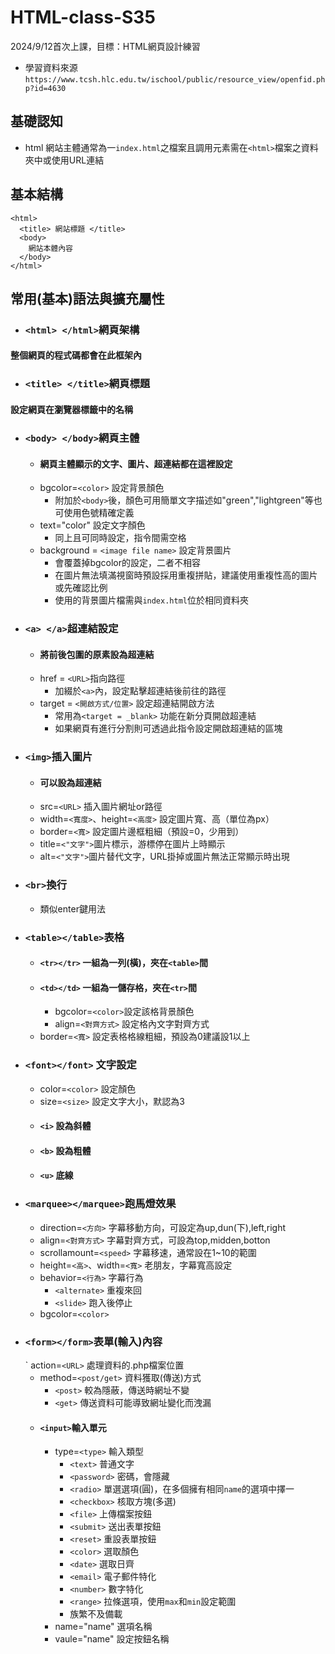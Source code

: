 # HTML-class-S35
2024/9/12首次上課，目標：HTML網頁設計練習
- 學習資料來源```https://www.tcsh.hlc.edu.tw/ischool/public/resource_view/openfid.php?id=4630```
## 基礎認知
- html 網站主體通常為一```index.html```之檔案且調用元素需在```<html>```檔案之資料夾中或使用URL連結
## 基本結構
```
<html>
  <title> 網站標題 </title>
  <body>
    網站本體內容
  </body>
</html>
```
## 常用(基本)語法與擴充屬性
- ### ```<html> </html>```網頁架構
#### 整個網頁的程式碼都會在此框架內
- ### ```<title> </title>```網頁標題
#### 設定網頁在瀏覽器標籤中的名稱
- ### ```<body> </body>```網頁主體
  - #### 網頁主體顯示的文字、圖片、超連結都在這裡設定
  - bgcolor=```<color>``` 設定背景顏色
    - 附加於```<body>```後，顏色可用簡單文字描述如"green","lightgreen"等也可使用色號精確定義
  - text="color" 設定文字顏色
    - 同上且可同時設定，指令間需空格
  - background = ```<image file name>``` 設定背景圖片
    - 會覆蓋掉bgcolor的設定，二者不相容
    - 在圖片無法填滿視窗時預設採用重複拼貼，建議使用重複性高的圖片或先確認比例
    - 使用的背景圖片檔需與```index.html```位於相同資料夾
- ### ```<a> </a>```超連結設定
  - #### 將前後包圍的原素設為超連結
  - href = ```<URL>```指向路徑
    - 加綴於```<a>```內，設定點擊超連結後前往的路徑
  - target = ```<開啟方式/位置>``` 設定超連結開啟方法
    - 常用為```<target = _blank>``` 功能在新分頁開啟超連結
    - 如果網頁有進行分割則可透過此指令設定開啟超連結的區塊
- ### ```<img>```插入圖片
   - #### 可以設為超連結
   - src=```<URL>``` 插入圖片網址or路徑
   - width=```<寬度>```、height=```<高度>``` 設定圖片寬、高（單位為px）
   - border=```<寬>``` 設定圖片邊框粗細（預設=0，少用到）
   - title=```<"文字">```圖片標示，游標停在圖片上時顯示
   - alt=```<"文字">```圖片替代文字，URL掛掉或圖片無法正常顯示時出現
- ### ```<br>```換行
  - 類似enter鍵用法
- ### ```<table></table>```表格
  - #### ```<tr></tr>``` 一組為一列(橫)，夾在```<table>```間 
  - #### ```<td></td>``` 一組為一儲存格，夾在```<tr>```間
    - bgcolor=```<color>```設定該格背景顏色
    - align=```<對齊方式>``` 設定格內文字對齊方式
  - border=```<寬>``` 設定表格格線粗細，預設為0建議設1以上
- ### ```<font></font>``` 文字設定
  - color=```<color>``` 設定顏色
  - size=```<size>``` 設定文字大小，默認為3
  - #### ```<i>``` 設為斜體
  - #### ```<b>``` 設為粗體
  - #### ```<u>``` 底線
- ### ```<marquee></marquee>```跑馬燈效果
  - direction=```<方向>``` 字幕移動方向，可設定為up,dun(下),left,right
  - align=```<對齊方式>``` 字幕對齊方式，可設為top,midden,botton
  - scrollamount=```<speed>``` 字幕移速，通常設在1~10的範圍
  - height=```<高>```、width=```<寬>``` 老朋友，字幕寬高設定
  - behavior=```<行為>``` 字幕行為
    - ```<alternate>``` 重複來回
    - ```<slide>``` 跑入後停止
  - bgcolor=```<color>```
- ### ```<form></form>```表單(輸入)內容
  ` action=```<URL>``` 處理資料的.php檔案位置
  - method=```<post/get>``` 資料獲取(傳送)方式
    - ```<post>``` 較為隱蔽，傳送時網址不變
    - ```<get>``` 傳送資料可能導致網址變化而洩漏
  - #### ```<input>```輸入單元
    - type=```<type>``` 輸入類型
      - ```<text>``` 普通文字
      - ```<password>``` 密碼，會隱藏
      - ```<radio>``` 單選選項(圓)，在多個擁有相同```name```的選項中擇一
      - ```<checkbox>``` 核取方塊(多選)
      - ```<file>``` 上傳檔案按鈕
      - ```<submit>``` 送出表單按鈕
      - ```<reset>``` 重設表單按鈕
      - ```<color>``` 選取顏色
      - ```<date>``` 選取日齊
      - ```<email>``` 電子郵件特化
      - ```<number>``` 數字特化
      - ```<range>``` 拉條選項，使用```max```和```min```設定範圍
      - 族繁不及備載
    - name="name" 選項名稱
    - vaule="name" 設定按鈕名稱

